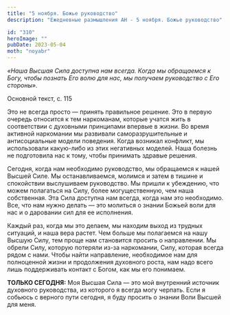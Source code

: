 ```yaml
---
title: "5 ноября. Божье руководство"
description: "Ежедневные размышления АН - 5 ноября. Божье руководство"

id: "310"
heroImage: ""
pubDate: 2023-05-04
moth: "noyabr"
---
```


_«Наша Высшая Сила доступна нам всегда. Когда мы обращаемся к Богу, чтобы
познать Его волю для нас, мы получаем руководство с Его стороны»._

Основной текст, с. 115

Это не всегда просто — принять правильное решение. Это в первую очередь
относится к тем наркоманам, которые учатся жить в соответствии с духовными
принципами впервые в жизни. Во время активной наркомании мы развивали
саморазрушительные и антисоциальные модели поведения. Когда возникал конфликт,
мы использовали какую-либо из этих негативных моделей. Наша болезнь не
подготовила нас к тому, чтобы принимать здравые решения.

Сегодня, когда нам необходимо руководство, мы обращаемся к нашей Высшей Силе.
Мы останавливаемся, молимся и затем в тишине и спокойствии выслушиваем
руководство. Мы пришли к убеждению, что можем полагаться на Силу, более
могущественную, чем наша собственная. Эта Сила доступна нам всегда, когда нам
это необходимо. Все, что нам нужно делать — это молиться о знании Божьей воли
для нас и о даровании сил для ее исполнения.

Каждый раз, когда мы это делаем, мы находим выход из трудных ситуаций, и наша
вера растет. Чем больше мы полагаемся на нашу Высшую Силу, тем проще нам
становится просить о направлении. Мы обрели Силу, которую потеряли из-за
наркомании, Силу, которая всегда рядом с нами. Чтобы найти направление,
необходимое нам для полноценной жизни и продолжения духовного роста, нам надо
всего лишь поддерживать контакт с Богом, как мы его понимаем.

**ТОЛЬКО СЕГОДНЯ:** Моя Высшая Сила — это мой внутренний источник духовного
руководства, из которого я всегда могу черпать. Если я собьюсь с верного пути
сегодня, я буду просить о знании Воли Высшей для меня.
